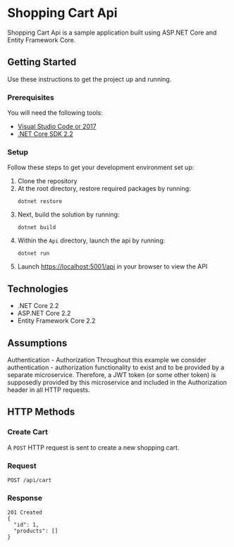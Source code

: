 # Shopping Cart Api

Shopping Cart Api is a sample application built using ASP.NET Core and Entity Framework Core. 

## Getting Started
Use these instructions to get the project up and running.

### Prerequisites
You will need the following tools:

* [Visual Studio Code or 2017](https://www.visualstudio.com/downloads/)
* [.NET Core SDK 2.2](https://www.microsoft.com/net/download/dotnet-core/2.2)

### Setup
Follow these steps to get your development environment set up:

  1. Clone the repository
  2. At the root directory, restore required packages by running:
     ```
     dotnet restore
     ```
  3. Next, build the solution by running:
     ```
     dotnet build
     ```
  4. Within the `Api` directory, launch the api by running:
     ```
	 dotnet run
	 ```  
  5. Launch [https://localhost:5001/api](https://localhost:5001/api) in your browser to view the API

## Technologies
* .NET Core 2.2
* ASP.NET Core 2.2
* Entity Framework Core 2.2

## Assumptions

Authentication - Authorization
Throughout this example we consider authentication - authorization functionality to exist and to be provided by a separate microservice. Therefore, a JWT token (or some other token) is supposedly provided by this microservice and included in the Authorization header in all HTTP requests.

## HTTP Methods

### Create Cart
A `POST` HTTP request is sent to create a new shopping cart.

### Request
```
POST /api/cart
```

### Response
```
201 Created
{
  "id": 1,
  "products": []
}
```
